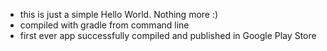 - this is just a simple Hello World. Nothing more :)
- compiled with gradle from command line
- first ever app successfully compiled and published in Google Play Store
